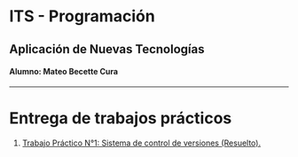 # ITS - Programación
## Aplicación de Nuevas Tecnologías

#### Alumno: Mateo Becette Cura

---

# Entrega de trabajos prácticos

1. [Trabajo Práctico N°1: Sistema de control de versiones (Resuelto).](trabajo-practico-01)